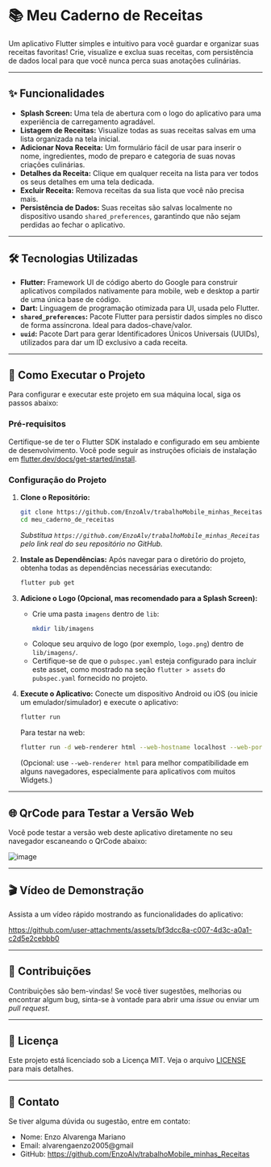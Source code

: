 # 📚 Meu Caderno de Receitas

Um aplicativo Flutter simples e intuitivo para você guardar e organizar suas receitas favoritas! Crie, visualize e exclua suas receitas, com persistência de dados local para que você nunca perca suas anotações culinárias.

---

## ✨ Funcionalidades

* **Splash Screen:** Uma tela de abertura com o logo do aplicativo para uma experiência de carregamento agradável.
* **Listagem de Receitas:** Visualize todas as suas receitas salvas em uma lista organizada na tela inicial.
* **Adicionar Nova Receita:** Um formulário fácil de usar para inserir o nome, ingredientes, modo de preparo e categoria de suas novas criações culinárias.
* **Detalhes da Receita:** Clique em qualquer receita na lista para ver todos os seus detalhes em uma tela dedicada.
* **Excluir Receita:** Remova receitas da sua lista que você não precisa mais.
* **Persistência de Dados:** Suas receitas são salvas localmente no dispositivo usando `shared_preferences`, garantindo que não sejam perdidas ao fechar o aplicativo.

---

## 🛠️ Tecnologias Utilizadas

* **Flutter:** Framework UI de código aberto do Google para construir aplicativos compilados nativamente para mobile, web e desktop a partir de uma única base de código.
* **Dart:** Linguagem de programação otimizada para UI, usada pelo Flutter.
* **`shared_preferences`:** Pacote Flutter para persistir dados simples no disco de forma assíncrona. Ideal para dados-chave/valor.
* **`uuid`:** Pacote Dart para gerar Identificadores Únicos Universais (UUIDs), utilizados para dar um ID exclusivo a cada receita.

---

## 🚀 Como Executar o Projeto

Para configurar e executar este projeto em sua máquina local, siga os passos abaixo:

### Pré-requisitos

Certifique-se de ter o Flutter SDK instalado e configurado em seu ambiente de desenvolvimento. Você pode seguir as instruções oficiais de instalação em [flutter.dev/docs/get-started/install](https://flutter.dev/docs/get-started/install).

### Configuração do Projeto

1.  **Clone o Repositório:**
    ```bash
    git clone https://github.com/EnzoAlv/trabalhoMobile_minhas_Receitas
    cd meu_caderno_de_receitas
    ```
    *Substitua `https://github.com/EnzoAlv/trabalhoMobile_minhas_Receitas` pelo link real do seu repositório no GitHub.*

2.  **Instale as Dependências:**
    Após navegar para o diretório do projeto, obtenha todas as dependências necessárias executando:
    ```bash
    flutter pub get
    ```

3.  **Adicione o Logo (Opcional, mas recomendado para a Splash Screen):**
    * Crie uma pasta `imagens` dentro de `lib`:
        ```bash
        mkdir lib/imagens
        ```
    * Coloque seu arquivo de logo (por exemplo, `logo.png`) dentro de `lib/imagens/`.
    * Certifique-se de que o `pubspec.yaml` esteja configurado para incluir este asset, como mostrado na seção `flutter > assets` do `pubspec.yaml` fornecido no projeto.

4.  **Execute o Aplicativo:**
    Conecte um dispositivo Android ou iOS (ou inicie um emulador/simulador) e execute o aplicativo:
    ```bash
    flutter run
    ```
    Para testar na web:
    ```bash
    flutter run -d web-renderer html --web-hostname localhost --web-port 8080
    ```
    (Opcional: use `--web-renderer html` para melhor compatibilidade em alguns navegadores, especialmente para aplicativos com muitos Widgets.)

---

## 🌐 QrCode para Testar a Versão Web

Você pode testar a versão web deste aplicativo diretamente no seu navegador escaneando o QrCode abaixo:


![image](https://github.com/user-attachments/assets/90c16737-d981-42b7-8d32-f16a80e2ed50)

---

## 🎬 Vídeo de Demonstração

Assista a um vídeo rápido mostrando as funcionalidades do aplicativo:


https://github.com/user-attachments/assets/bf3dcc8a-c007-4d3c-a0a1-c2d5e2cebbb0




---

## 🤝 Contribuições

Contribuições são bem-vindas! Se você tiver sugestões, melhorias ou encontrar algum bug, sinta-se à vontade para abrir uma *issue* ou enviar um *pull request*.

---

## 📄 Licença

Este projeto está licenciado sob a Licença MIT. Veja o arquivo [LICENSE](LICENSE) para mais detalhes.

---

## 📧 Contato

Se tiver alguma dúvida ou sugestão, entre em contato:

* Nome: Enzo Alvarenga Mariano
* Email: alvarengaenzo2005@gmail
* GitHub: https://github.com/EnzoAlv/trabalhoMobile_minhas_Receitas

